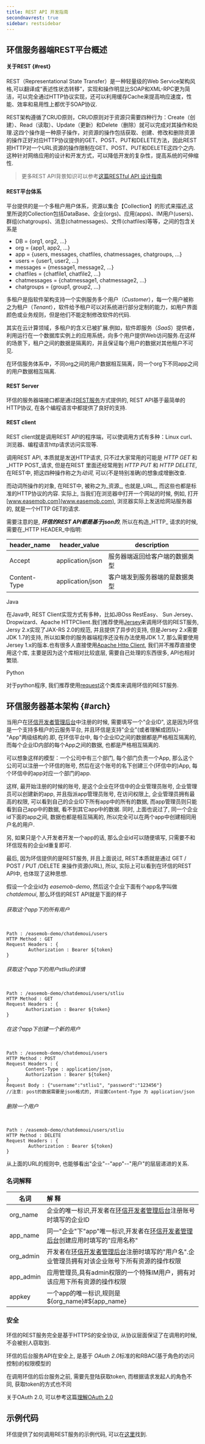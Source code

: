 ```yaml
---
title: REST API 开发指南
secondnavrest: true
sidebar: restsidebar
---
```


## 环信服务器端REST平台概述

#### 关于REST {#rest}

REST（Representational State Transfer）是一种轻量级的Web Service架构风格,可以翻译成“表述性状态转移”，实现和操作明显比SOAP和XML-RPC更为简洁，可以完全通过HTTP协议实现，还可以利用缓存Cache来提高响应速度，性能、效率和易用性上都优于SOAP协议.

REST架构遵循了CRUD原则，CRUD原则对于资源只需要四种行为：Create（创建）、Read（读取）、Update（更新）和Delete（删除）就可以完成对其操作和处理.这四个操作是一种原子操作，对资源的操作包括获取、创建、修改和删除资源的操作正好对应HTTP协议提供的GET、POST、PUT和DELETE方法，因此REST把HTTP对一个URL资源的操作限制在GET、POST、PUT和DELETE这四个之内.这种针对网络应用的设计和开发方式，可以降低开发的复杂性，提高系统的可伸缩性.

> 更多REST API背景知识可以参考[这篇RESTful API 设计指南](http://www.ruanyifeng.com/blog/2014/05/restful_api.html)

#### REST平台体系

平台提供的是一个多租户用户体系，资源以集合【Collection】的形式来描述,这里所说的Collection包括DataBase、企业(orgs)、应用(apps)、IM用户(users)、群组(chatgroups)、消息(chatmessages)、文件(chatfiles)等等，之间的包含关系是
 
 - DB = {org1, org2, ...}
 - org = {app1, app2, ...}
 - app = {users, messages, chatfiles, chatmessages, chatgroups, ...}
 - users = {user1, user2, ...}
 - messages = {message1, message2, ...}
 - chatfiles = {chatfile1, chatfile2, ...}
 - chatmessages = {chatmessage1, chatmessage2, ...}
 - chatgroups = {group1, group2, ...}

多租户是指软件架构支持一个实例服务多个用户（_Customer_），每一个用户被称之为租户（_Tenant_），软件给予租户可以对系统进行部分定制的能力，如用户界面颜色或业务规则，但是他们不能定制修改软件的代码.

其实在云计算领域，多租户的含义已被扩展.例如，软件即服务（_SaaS_）提供者，利用运行在一个数据库实例上的应用系统，向多个用户提供Web访问服务.在这样的场景下，租户之间的数据是隔离的，并且保证每个用户的数据对其他租户不可见.

在环信服务体系中，不同org之间的用户数据相互隔离，同一个org下不同app之间的用户数据相互隔离.

#### REST Server

环信的服务器端接口都是通过[REST服务](http://zh.wikipedia.org/zh-cn/REST)方式提供的, REST API基于最简单的HTTP协议, 在各个编程语言中都提供了良好的支持.

#### REST client

REST client就是调用REST API的程序端，可以使调用方式有多种：Linux curl、浏览器、编程语言http请求访问实现等.

调用REST API, 本质就是发送HTTP请求, 只不过大家常用的可能是 _HTTP GET_ 和 _HTTP POST_请求, 但是在REST 里面还经常用到 _HTTP PUT_ 和 _HTTP DELETE_, 在REST中, 把这四种操作称之为*动词*, 可以(不是特别准确)的想象成增删改查.

而动词所操作的对象, 在REST中, 被称之为_资源_, 也就是_URL_, 而这些也都是标准的HTTP协议的内容.
实际上, 当我们在浏览器中打开一个网站的时候, 例如, 打开[www.easemob.com](www.easemob.com), 浏览器实际上发送给网站服务器的, 就是一个HTTP GET的请求.

需要注意的是, **_环信的REST API都是基于json的_**, 所以在构造_HTTP_ 请求的时候, 需要在_HTTP HEADER_中指明:

| header_name  | header_value     | description               |
|--------------|:----------------:|-------------------------- |
| Accept       | application/json | 服务器端返回给客户端的数据类型  |
| Content-Type | application/json | 客户端发到服务器端的是数据类型  |

Java

在Java中, REST Client实现方式有多种，比如JBOss RestEasy、 Sun Jersey、Dropwizard、Apache HTTPClient.我们推荐使用[Jersey](https://jersey.java.net)来调用环信的REST服务, Jersy 2.x实现了JAX-RS 2.0的规范, 并且提供了异步的支持, 但是Jersey 2.x需要JDK 1.7的支持, 所以如果你的服务器端程序还没有办法使用JDK 1.7, 那么需要使用 Jersey 1.x的版本.也有很多人直接使用[Apache Http Client](http://hc.apache.org), 我们并不推荐直接使用这个库, 主要是因为这个库相对比较底层, 需要自己处理的东西很多, API也相对繁琐.

Python

对于python程序, 我们推荐使用[request](http://docs.python-requests.org/en/latest/)这个类库来调用环信的REST服务.

## 环信服务器基本架构 {#arch}

当用户在[环信开发者管理后台](https://console.easemob.com)中注册的时候, 需要填写一个"企业ID", 这是因为环信是一个支持多租户的云服务平台, 并且环信是支持"企业"(或者理解成团队)-"App"两级结构的.即, 在环信平台中, 每个企业ID之间的数据都是严格相互隔离的, 而每个企业ID内部的每个App之间的数据, 也都是严格相互隔离的.

可以想象这样的模型：一个公司中有三个部门, 每个部门负责一个App, 那么这个公司可以注册一个环信的账号, 然后在这个账号的名下创建三个(环信中的)App, 每个环信中的app对应一个部门的app.

这样, 最开始注册的时候的账号, 是这个企业在环信中的企业管理员账号, 企业管理员可以创建新的app, 并且指派app管理员账号, 在访问权限上, 企业管理员拥有最高的权限, 可以看到自己的企业ID下所有app中的所有的数据, 而app管理员则只能看到自己app中的数据, 看不到其它app中的数据.
同时, 上面也说过了, 同一个企业id下面的app之间, 数据也都是相互隔离的, 所以完全可以在两个app中创建相同用户名的用户.


另, 如果只是个人开发者开发一个app的话, 那么企业id可以随便填写, 只需要不和环信现有的企业id重复即可.

最后, 因为环信提供的是REST服务, 并且上面说过, REST本质就是通过 GET / POST / PUT /DELETE 来操作资源(URL), 所以, 实际上可以看到在环信的REST API中, 也体现了这种思想.

假设一个企业id为 _easemob-demo_, 然后这个企业下面有个app名字叫做 _chatdemoui_, 那么环信的REST API就是下面的样子

###### 获取这个app下的所有用户

<pre class="hll"><code class="language-java">
Path : /easemob-demo/chatdemoui/users
HTTP Method : GET
Request Headers : {
    	Authorization : Bearer ${token}
}		
</code></pre>

###### 获取这个app下的用户stliu的详情

<pre class="hll"><code class="language-java">
Path : /easemob-demo/chatdemoui/users/stliu
HTTP Method : GET
Request Headers : {
	   Authorization : Bearer ${token}
}
</code></pre>

###### 在这个app下创建一个新的用户

<pre class="hll"><code class="language-java">
Path : /easemob-demo/chatdemoui/users
HTTP Method : POST
Request Headers : {
	   Content-Type : application/json,
	   Authorization : Bearer ${token}
}
Request Body : {"username":"stliu1", "password":"123456"}
//注意: post的数据需要是json格式的, 并设置Content-Type 为 application/json
</code></pre>

###### 删除一个用户

<pre class="hll"><code class="language-java">
Path : /easemob-demo/chatdemoui/users/stliu
HTTP Method : DELETE
Request Headers : {
    	Authorization : Bearer ${token}
}
</code></pre>

从上面的URL的规则中, 也能够看出"企业"--"app"--"用户"的层层递进的关系.

### 名词解释

| 名词       |        解  释                         |
|-----------|:--------------------------------------|
| org_name  | 企业的唯一标识,开发者在[环信开发者管理后台](https://console.easemob.com)注册账号时填写的企业ID |
| app_name  | 同一"企业"下"app"唯一标识,开发者在[环信开发者管理后台](https://console.easemob.com)创建应用时填写的"应用名称"  |
| org_admin | 开发者在[环信开发者管理后台](https://console.easemob.com)注册时填写的"用户名".企业管理员拥有对该企业账号下所有资源的操作权限  |
| app_admin | 应用管理员,具有admin权限的一个特殊IM用户，拥有对该应用下所有资源的操作权限    |
| appkey    | 一个app的唯一标识,规则是 ${org_name}#${app_name}   |


### 安全

环信的REST服务完全是基于HTTPS的安全协议, 从协议层面保证了在调用的时候, 不会被别人窃取到.

环信的后台服务API在安全上, 是基于 *OAuth 2.0*标准的和RBAC(基于角色的访问控制)的权限模型的

在调用环信的后台服务之前, 需要先登陆获取token, 而根据请求发起人的角色不同, 获取token的方式也不同

关于OAuth 2.0, 可以参考这篇[理解OAuth 2.0](http://www.ruanyifeng.com/blog/2014/05/oauth_2_0.html)

## 示例代码

环信提供了如何调用REST服务的示例代码, 可以在[这里](https://github.com/easemob/emchat-server-examples)找到.

